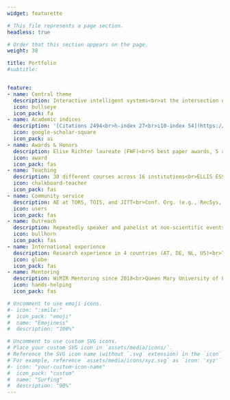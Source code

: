 ```yaml
---
widget: featurette

# This file represents a page section.
headless: true

# Order that this section appears on the page.
weight: 30

title: Portfolio
#subtitle:


feature:
- name: Central theme
  description: Interactive intelligent systems<br>at the intersection of human-centered computing, data science, and artificial intelligence
  icon: bullseye
  icon_pack: fa
- name: Academic indices
  description: '[Citations 2494<br>h-index 27<br>i10-index 54](https://scholar.google.at/citations?user=55_WwZ8AAAAJ&hl=en)'
  icon: google-scholar-square
  icon_pack: ai
- name: Awards & Honors
  description: Elise Richter laureate (FWF)<br>5 best paper awards, 5 additional nominations<br>5 awards for reviewing activities, 6 special recognitions for outstanding reviews
  icon: award
  icon_pack: fas
- name: Teaching
  description: 30 different courses across 16 institutions<br>ELLIS ESSIR, RecSys Summer School, <br>Italian National PhD Program in AI<br>Tutorials at UMAP and ISMIR<br>Supervision of >70 theses
  icon: chalkboard-teacher
  icon_pack: fas
- name: Community service
  description: AE at TORS, TOIS, and JITT<br>Conf. Org. (e.g., RecSys, CHI, CIKM, ECIR)<br>Meta-Reviewer (e.g., SIGIR, RecSys, CHI, ISMIR)<br>Reviewer for >30 journals and >140 conferences<br>Workshop Organizer (e.g., PERSPECTIVES, Dagstuhl)
  icon: users
  icon_pack: fas
- name: Outreach
  description: Repeatedly speaker and panelist at non-scientific events (e.g., Ars Electronica Festival, Dutch Media Week, VUT Indie Days)<br>Substantial media coverage (e.g., Financial Times, El País)<br>Radio interviews (e.g., Ö1, FM4, SWR 2, NPO Radio 1)
  icon: bullhorn
  icon_pack: fas
- name: International experience
  description: Research experience in 4 countries (AT, DE, NL, US)<br>Teaching experience in 6 countries (AT, DE, IT, NL, SE, US)
  icon: globe
  icon_pack: fas
- name: Mentoring
  description: WiMIR Mentoring since 2018<br>Queen Mary University of London since 2021<br>Allyship Co-Chair at CHI 2023+2022<br>Doctoral/PhD Symposium Co-Chair at RecSys 2023+2021 and CIKM 2023
  icon: hands-helping
  icon_pack: fas

# Uncomment to use emoji icons.
#- icon: ":smile:"
#  icon_pack: "emoji"
#  name: "Emojiness"
#  description: "100%"  

# Uncomment to use custom SVG icons.
# Place your custom SVG icon in `assets/media/icons/`.
# Reference the SVG icon name (without `.svg` extension) in the `icon` field.
# For example, reference `assets/media/icons/xyz.svg` as `icon: 'xyz'`
#- icon: "your-custom-icon-name"
#  icon_pack: "custom"
#  name: "Surfing"
#  description: "90%"
---
```

